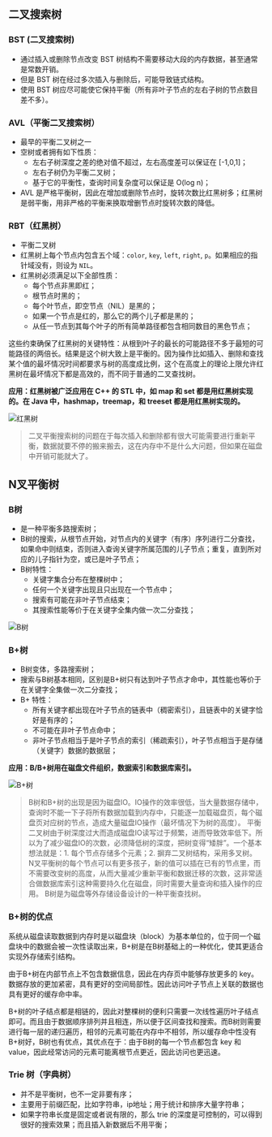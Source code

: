 ## 二叉搜索树

### BST (二叉搜索树)

- 通过插入或删除节点改变 BST 树结构不需要移动大段的内存数据，甚至通常是常数开销。
- 但是 BST 树在经过多次插入与删除后，可能导致链式结构。
- 使用 BST 树应尽可能使它保持平衡（所有非叶子节点的左右子树的节点数目差不多）。

### AVL（平衡二叉搜索树）

- 最早的平衡二叉树之一
- 空树或者拥有如下性质：
  - 左右子树深度之差的绝对值不超过，左右高度差可以保证在 [-1,0,1]；
  - 左右子树仍为平衡二叉树；
  - 基于它的平衡性，查询时间复杂度可以保证是 O(log n)；
- AVL 是严格平衡树，因此在增加或删除节点时，旋转次数比红黑树多；红黑树是弱平衡，用非严格的平衡来换取增删节点时旋转次数的降低。

### RBT（红黑树）

- 平衡二叉树
- 红黑树上每个节点内包含五个域：`color`, `key`, `left`, `right`, `p`。如果相应的指针域没有，则设为 `NIL`。
- 红黑树必须满足以下全部性质：
  - 每个节点非黑即红；
  - 根节点时黑的；
  - 每个叶节点，即空节点（NIL）是黑的；
  - 如果一个节点是红的，那么它的两个儿子都是黑的；
  - 从任一节点到其每个叶子的所有简单路径都包含相同数目的黑色节点；

这些约束确保了红黑树的关键特性：从根到叶子的最长的可能路径不多于最短的可能路径的两倍长。结果是这个树大致上是平衡的。因为操作比如插入、删除和查找某个值的最坏情况时间都要求与树的高度成比例，这个在高度上的理论上限允许红黑树在最坏情况下都是高效的，而不同于普通的二叉查找树。

__应用：红黑树被广泛应用在 C++ 的 STL 中，如 map 和 set 都是用红黑树实现的。在 Java 中，hashmap，treemap，和 treeset 都是用红黑树实现的。__

![红黑树](https://github.com/YuanhuiCheng/YuanhuiCheng.github.io/raw/gh-pages/imgs/rbt.png)

> 二叉平衡搜索树的问题在于每次插入和删除都有很大可能需要进行重新平衡，数据就要不停的搬来搬去，这在内存中不是什么大问题，但如果在磁盘中开销可能就大了。

## N叉平衡树

### B树

- 是一种平衡多路搜索树；
- B树的搜索，从根节点开始，对节点内的关键字（有序）序列进行二分查找，如果命中则结束，否则进入查询关键字所属范围的儿子节点；重复，直到所对应的儿子指针为空，或已是叶子节点；
- B树特性：
  - 关键字集合分布在整棵树中；
  - 任何一个关键字出现且只出现在一个节点中；
  - 搜索有可能在非叶子节点结束；
  - 其搜索性能等价于在关键字全集内做一次二分查找；

![B树](https://github.com/YuanhuiCheng/YuanhuiCheng.github.io/raw/gh-pages/imgs/btree.png)

### B+树

- B树变体，多路搜索树；
- 搜索与B树基本相同，区别是B+树只有达到叶子节点才命中，其性能也等价于在关键字全集做一次二分查找；
- B+ 特性：
  - 所有关键字都出现在叶子节点的链表中（稠密索引），且链表中的关键字恰好是有序的；
  - 不可能在非叶子节点命中；
  - 非叶子节点相当于是叶子节点的索引（稀疏索引），叶子节点相当于是存储（关键字）数据的数据层；

__应用：B/B+树用在磁盘文件组织，数据索引和数据库索引。__

![B+树](https://github.com/YuanhuiCheng/YuanhuiCheng.github.io/raw/gh-pages/imgs/b%2Btree.png)

> B树和B+树的出现是因为磁盘IO。IO操作的效率很低，当大量数据存储中，查询时不能一下子将所有数据加载到内存中，只能逐一加载磁盘页，每个磁盘页对应树的节点，造成大量磁盘IO操作（最坏情况下为树的高度）。
> 平衡二叉树由于树深度过大而造成磁盘IO读写过于频繁，进而导致效率低下。所以为了减少磁盘IO的次数，必须降低树的深度，把树变得“矮胖”。一个基本想法就是：1. 每个节点存储多个元素；2. 摒弃二叉树结构，采用多叉树。
> N叉平衡树的每个节点可以有更多孩子，新的值可以插在已有的节点里，而不需要改变树的高度，从而大量减少重新平衡和数据迁移的次数，这非常适合做数据库索引这种需要持久化在磁盘，同时需要大量查询和插入操作的应用。
> B树是为磁盘等外存储设备设计的一种平衡查找树。

### B+树的优点

系统从磁盘读取数据到内存时是以磁盘块（block）为基本单位的，位于同一个磁盘块中的数据会被一次性读取出来，B+树是在B树基础上的一种优化，使其更适合实现外存储索引结构。

由于B+树在内部节点上不包含数据信息，因此在内存页中能够存放更多的 key。数据存放的更加紧密，具有更好的空间局部性。因此访问叶子节点上关联的数据也具有更好的缓存命中率。

B+树的叶子结点都是相链的，因此对整棵树的便利只需要一次线性遍历叶子结点即可。而且由于数据顺序排列并且相连，所以便于区间查找和搜索。而B树则需要进行每一层的递归遍历，相邻的元素可能在内存中不相邻，所以缓存命中性没有B+树好，B树也有优点，其优点在于：由于B树的每一个节点都包含 key 和 value，因此经常访问的元素可能离根节点更近，因此访问也更迅速。

### Trie 树（字典树）

- 并不是平衡树，也不一定非要有序；
- 主要用于前缀匹配，比如字符串，ip地址；用于统计和排序大量字符串；
- 如果字符串长度是固定或者说有限的，那么 trie 的深度是可控制的，可以得到很好的搜索效果；而且插入新数据后不用平衡；
